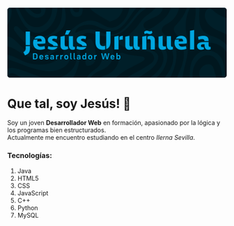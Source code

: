 ![Banner_Perfil](github_banner.png)
# Que tal, soy Jesús! 👋

Soy un joven **Desarrollador Web** en formación, apasionado por la lógica y los programas bien estructurados.
<br>
Actualmente me encuentro estudiando en el centro *Ilerna Sevilla*.

### Tecnologías:
1. Java
2. HTML5
3. CSS
4. JavaScript
5. C++
6. Python
7. MySQL

<!--
**JesusUruGar/JesusUruGar** is a ✨ _special_ ✨ repository because its `README.md` (this file) appears on your GitHub profile.

Here are some ideas to get you started:

- 🔭 I’m currently working on ...
- 🌱 I’m currently learning ...
- 👯 I’m looking to collaborate on ...
- 🤔 I’m looking for help with ...
- 💬 Ask me about ...
- 📫 How to reach me: ...
- 😄 Pronouns: ...
- ⚡ Fun fact: ...
-->
